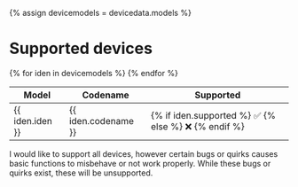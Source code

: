 {% assign devicemodels = devicedata.models %}

# Supported devices
<table>
<thead><tr><th>Model</th><th>Codename</th><th>Supported</th></tr></thead>
{% for iden in devicemodels %}
<tr><td>{{ iden.iden }}</td><td>{{ iden.codename }}</td><td>{% if iden.supported %} ✅ {% else %} ❌ {% endif %}</td></tr>
{% endfor %}
</table>

I would like to support all devices, however certain bugs or quirks causes basic functions to misbehave or not work properly. While these bugs or quirks exist, these will be unsupported.